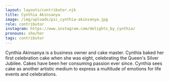 ```yaml
---
layout: layouts/contributor.njk
title: Cynthia Akinsanya
image: /img/uploads/pic_cynthia-akinsanya.jpg
role: contributor
instagram: https://www.instagram.com/delights_by_cynthia/
pronouns: she/her
tags: contributor
---
```

Cynthia Akinsanya is a business owner and cake master. Cynthia baked her first celebration cake when she was eight, celebrating the Queen's Silver Jubilee. Cakes have been her consuming passion ever since. Cynthia sees cake as another artistic medium to express a multitude of emotions for life events and celebrations.